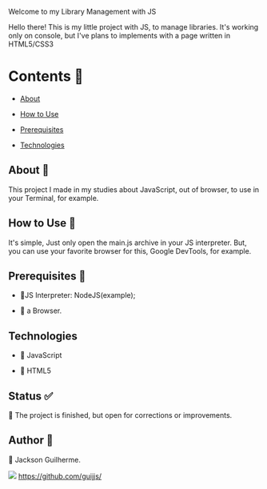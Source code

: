 Welcome to my Library Management with JS

Hello there! This is my little project with JS, to manage libraries. It's working only on console, but I've plans to implements with a page written in HTML5/CSS3


# Contents &#128205;

   * [About](#About)
   * [How to Use](#how-to-use) 
   * [Prerequisites](#prerequisites)

   * [Technologies](#Technologies)

## About &#128205;
This project I made in my studies about JavaScript, out of browser, to use in your Terminal, for example.

## How to Use &#128205;
It's simple, Just only open the main.js archive in your JS interpreter. But, you can use your favorite browser for this, Google DevTools, for example.

## Prerequisites &#128205;

  
 * &#128204;JS Interpreter: NodeJS(example);
  
 * &#128204; a Browser.

## Technologies

  
* &#128204; JavaScript 
  
* &#128204; HTML5

## Status &#9989;

  
&#128204; The project is finished, but open for corrections or improvements.

## Author &#128205;
&#129305; Jackson Guilherme.

![](https://img.icons8.com/material-outlined/24/000000/github.png) https://github.com/guijjs/

 
